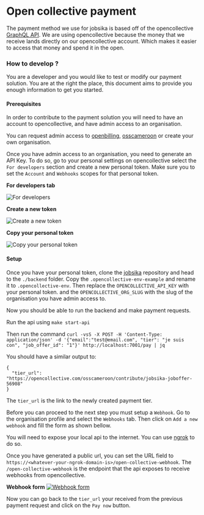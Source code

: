 # Open collective payment

The payment method we use for jobsika is based off of the opencollective [GraphQL API](https://graphql-docs-v2.opencollective.com/welcome).
We are using opencollective because the money that we receive lands directly on our opencollective account.
Which makes it easier to access that money and spend it in the open.

### How to develop ?

You are a developer and you would like to test or modify our payment solution. You are at the right the place,
this document aims to provide you enough information to get you started.

#### Prerequisites

In order to contribute to the payment solution you will need to have an account to opencollective, and have admin
access to an organisation.

You can request admin access to [openbilling](https://opencollective.com/openbilling), [osscameroon](https://opencollective.com/osscameroon) or create your own organisation.


Once you have admin access to an organisation, you need to generate an API Key. To do so, go to your personal settings on opencollective select the `For developers` section and create a new personal token.
Make sure you to set the `Account` and `Webhooks` scopes for that personal token.

**For developers tab**

![For developers](./res/opencollective-for-developers.png)

**Create a new token**

![Create a new token](./res/create-a-new-token.png)


**Copy your personal token**

![Copy your personal token](./res/copy-your-personal-token.png)


#### Setup

Once you have your personal token, clone the [jobsika](https://github.com/osscameroon/jobsika) repository and head to the `./backend` folder.
Copy the `.opencollective-env-example` and rename it to `.opencollective-env`. Then replace the `OPENCOLLECTIVE_API_KEY` with your personal token.
and the `OPENCOLLECTIVE_ORG_SLUG` with the slug of the organisation you have admin access to.

Now you should be able to run the backend and make payment requests.

Run the api using `make start-api`

Then run the command `curl -vsS -X POST -H 'Content-Type: application/json' -d '{"email":"test@email.com", "tier": "je suis con", "job_offer_id": "1"}' http://localhost:7001/pay | jq`

You should have a similar output to:

```
{
  "tier_url": "https://opencollective.com/osscameroon/contribute/jobsika-joboffer-56908"
}
```

The `tier_url` is the link to the newly created payment tier.


Before you can proceed to the next step you must setup a `Webhook`. Go to the organisation profile and select the `Webhooks` tab.
Then click on `Add a new webhook` and fill the form as shown bellow.

You will need to expose your local api to the internet. You can use [ngrok](https://ngrok.com/) to do so.

Once you have generated a public url, you can set the URL field to `https://<whatever-your-ngrok-domain-is>/open-collective-webhook`.
The `/open-collective-webhook` is the endpoint that the api exposes to receive webhooks from opencollective.

**Webhook form**
[![Webhook form](./res/webhook-form.png)](./res/webhook-form.png)


Now you can go back to the `tier_url` your received from the previous payment request and click on the `Pay now` button.
